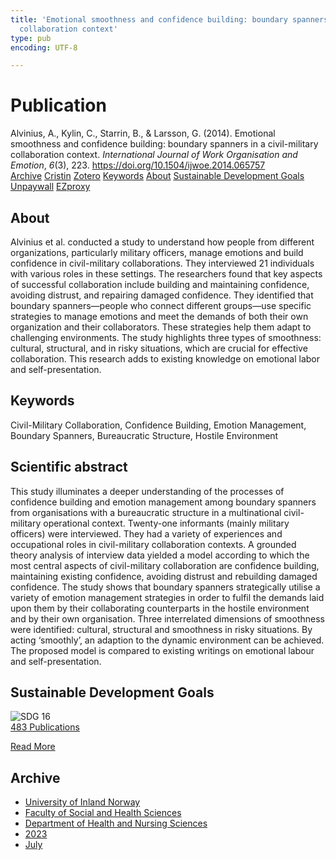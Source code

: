 ```yaml
---
title: 'Emotional smoothness and confidence building: boundary spanners in a civil-military
  collaboration context'
type: pub
encoding: UTF-8

---
```

<h1>Publication</h1>
<article id="csl-bib-container-WGH5Y4M9" class="csl-bib-container">
  <div class="csl-bib-body"> <div class="csl-entry">Alvinius, A., Kylin, C., Starrin, B., &#38; Larsson, G. (2014). Emotional smoothness and confidence building: boundary spanners in a civil-military collaboration context. <i>International Journal of Work Organisation and Emotion</i>, <i>6</i>(3), 223. <a href="https://doi.org/10.1504/ijwoe.2014.065757">https://doi.org/10.1504/ijwoe.2014.065757</a></div> </div>
  <div class="csl-bib-buttons">
    <a href="#taxonomy-article-WGH5Y4M9" alt="archive" class="csl-bib-button">Archive</a>
    <a href="https://app.cristin.no/results/show.jsf?id=2162592" alt="Cristin" class="csl-bib-button">Cristin</a>
    <a href="http://zotero.org/groups/5881554/items/WGH5Y4M9" alt="Zotero" class="csl-bib-button">Zotero</a>
    <a href="#keywords-article-WGH5Y4M9" alt="keywords" class="csl-bib-button">Keywords</a>
    <a href="#about-article-WGH5Y4M9" alt="about_pub" class="csl-bib-button">About</a>
    <a href="#sdg-article-WGH5Y4M9" alt="sdg" class="csl-bib-button">Sustainable Development Goals</a>
    <a href="https://doi.org/10.1504/ijwoe.2014.065757" alt="Unpaywall" class="csl-bib-button">Unpaywall</a>
    <a href="https://doi.org/10.1504/ijwoe.2014.065757" alt="EZproxy" class="csl-bib-button">EZproxy</a>
  </div>
  <div id="csl-bib-meta-container-WGH5Y4M9"></div>
</article>
<div id="csl-bib-meta-WGH5Y4M9" class="csl-bib-meta">
  <article id="about-article-WGH5Y4M9" class="about_pub-article">
    <h1>About</h1>
    Alvinius et al. conducted a study to understand how people from different organizations, particularly military officers, manage emotions and build confidence in civil-military collaborations. They interviewed 21 individuals with various roles in these settings. The researchers found that key aspects of successful collaboration include building and maintaining confidence, avoiding distrust, and repairing damaged confidence. They identified that boundary spanners—people who connect different groups—use specific strategies to manage emotions and meet the demands of both their own organization and their collaborators. These strategies help them adapt to challenging environments. The study highlights three types of smoothness: cultural, structural, and in risky situations, which are crucial for effective collaboration. This research adds to existing knowledge on emotional labor and self-presentation.
  </article>
  <article id="keywords-article-WGH5Y4M9" class="keywords-article">
    <h1>Keywords</h1>
    Civil-Military Collaboration, Confidence Building, Emotion Management, Boundary Spanners, Bureaucratic Structure, Hostile Environment
  </article>
  <article id="abstract-article-WGH5Y4M9" class="abstract-article">
    <h1>Scientific abstract</h1>
    This study illuminates a deeper understanding of the processes of confidence building and emotion management among boundary spanners from organisations with a bureaucratic structure in a multinational civil-military operational context. Twenty-one informants (mainly military officers) were interviewed. They had a variety of experiences and occupational roles in civil-military collaboration contexts. A grounded theory analysis of interview data yielded a model according to which the most central aspects of civil-military collaboration are confidence building, maintaining existing confidence, avoiding distrust and rebuilding damaged confidence. The study shows that boundary spanners strategically utilise a variety of emotion management strategies in order to fulfil the demands laid upon them by their collaborating counterparts in the hostile environment and by their own organisation. Three interrelated dimensions of smoothness were identified: cultural, structural and smoothness in risky situations. By acting ‘smoothly’, an adaption to the dynamic environment can be achieved. The proposed model is compared to existing writings on emotional labour and self-presentation.
  </article>
  <article id="sdg-article-WGH5Y4M9" class="sdg-article">
    <h1>Sustainable Development Goals</h1>
    <div class="sdg-container"><div id="sdg16" class="sdg">
        <img src="{{< params subfolder >}}images/sdg/sdg16_en.png" class="image" alt="SDG 16">
        <div class="sdg-overlay">
          <a href="{{< params subfolder >}}en/archive/?sdg=16#archive" class="sdg-publication-count"><span>483</span> Publications</a>
          <p><a href="https://sdgs.un.org/goals/goal16" class="sdg-read-more">Read More</a></p>
        </div>
      </div></div>
  </article>
  <article id="taxonomy-article-WGH5Y4M9" class="taxonomy-article">
    <h1>Archive</h1>
    <ul>
      <li><a href="{{< params subfolder >}}en/archive/?key=3DCRN523">University of Inland Norway</a></li>
      <li><a href="{{< params subfolder >}}en/archive/?key=IDKFS3MX">Faculty of Social and Health Sciences</a></li>
      <li><a href="{{< params subfolder >}}en/archive/?key=GTV4ECMZ">Department of Health and Nursing Sciences</a></li>
      <li><a href="{{< params subfolder >}}en/archive/?key=RX9SDGSP">2023</a></li>
      <li><a href="{{< params subfolder >}}en/archive/?key=AFYD5FTU">July</a></li>
    </ul>
  </article>
</div>
